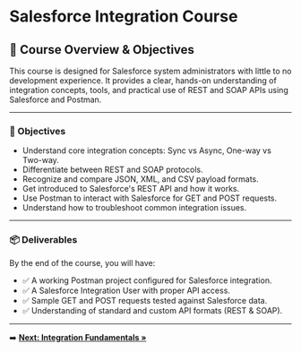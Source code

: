 # Salesforce Integration Course

## 📘 Course Overview & Objectives

This course is designed for Salesforce system administrators with little to no development experience. It provides a clear, hands-on understanding of integration concepts, tools, and practical use of REST and SOAP APIs using Salesforce and Postman.

---

### 🎯 Objectives

- Understand core integration concepts: Sync vs Async, One-way vs Two-way.
- Differentiate between REST and SOAP protocols.
- Recognize and compare JSON, XML, and CSV payload formats.
- Get introduced to Salesforce's REST API and how it works.
- Use Postman to interact with Salesforce for GET and POST requests.
- Understand how to troubleshoot common integration issues.

---

### 📦 Deliverables

By the end of the course, you will have:

- ✅ A working Postman project configured for Salesforce integration.
- ✅ A Salesforce Integration User with proper API access.
- ✅ Sample GET and POST requests tested against Salesforce data.
- ✅ Understanding of standard and custom API formats (REST & SOAP).

---

➡️ **[Next: Integration Fundamentals »](IntegrationFundamentals.md)**